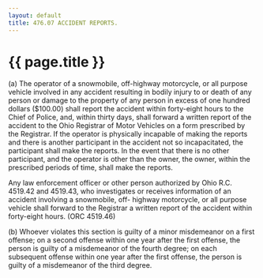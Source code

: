 ```yaml
---
layout: default 
title: 476.07 ACCIDENT REPORTS.
---
```


{{ page.title }}
================

​(a) The operator of a snowmobile, off-highway motorcycle, or all
purpose vehicle involved in any accident resulting in bodily injury to
or death of any person or damage to the property of any person in excess
of one hundred dollars (\$100.00) shall report the accident within
forty-eight hours to the Chief of Police, and, within thirty days, shall
forward a written report of the accident to the Ohio Registrar of Motor
Vehicles on a form prescribed by the Registrar. If the operator is
physically incapable of making the reports and there is another
participant in the accident not so incapacitated, the participant shall
make the reports. In the event that there is no other participant, and
the operator is other than the owner, the owner, within the prescribed
periods of time, shall make the reports.

Any law enforcement officer or other person authorized by Ohio R.C.
4519.42 and 4519.43, who investigates or receives information of an
accident involving a snowmobile, off- highway motorcycle, or all purpose
vehicle shall forward to the Registrar a written report of the accident
within forty-eight hours. (ORC 4519.46)

​(b) Whoever violates this section is guilty of a minor misdemeanor on a
first offense; on a second offense within one year after the first
offense, the person is guilty of a misdemeanor of the fourth degree; on
each subsequent offense within one year after the first offense, the
person is guilty of a misdemeanor of the third degree.
